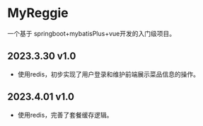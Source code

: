 # MyReggie
一个基于 springboot+mybatisPlus+vue开发的入门级项目。
## 2023.3.30 v1.0
 - 使用redis，初步实现了用户登录和维护前端展示菜品信息的操作。
## 2023.4.01 v1.0
 - 使用redis，完善了套餐缓存逻辑。
